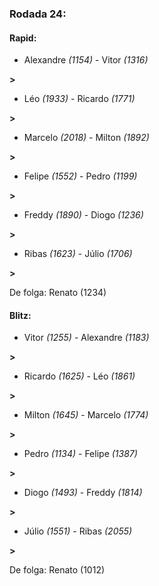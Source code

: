 ### Rodada 24:

#### Rapid:

* Alexandre *(1154)*     -     Vitor *(1316)*

 **>** 
* Léo *(1933)*     -     Ricardo *(1771)*

 **>** 
* Marcelo *(2018)*     -     Milton *(1892)*

 **>** 
* Felipe *(1552)*     -     Pedro *(1199)*

 **>** 
* Freddy *(1890)*     -     Diogo *(1236)*

 **>** 
* Ribas *(1623)*     -     Júlio *(1706)*

 **>** 

De folga: Renato (1234)

#### Blitz:

* Vitor *(1255)*     -     Alexandre *(1183)*

 **>** 
* Ricardo *(1625)*     -     Léo *(1861)*

 **>** 
* Milton *(1645)*     -     Marcelo *(1774)*

 **>** 
* Pedro *(1134)*     -     Felipe *(1387)*

 **>** 
* Diogo *(1493)*     -     Freddy *(1814)*

 **>** 
* Júlio *(1551)*     -     Ribas *(2055)*

 **>** 

De folga: Renato (1012)

